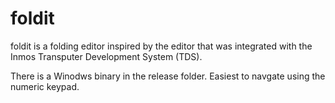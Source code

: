 # foldit

foldit is a folding editor inspired by the editor that was integrated with the Inmos Transputer Development System (TDS).

There is a Winodws binary in the release folder. Easiest to navgate using the numeric keypad.
